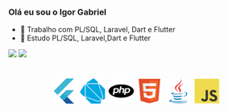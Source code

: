 ### Olá eu sou o Igor Gabriel

- 🔭 Trabalho com PL/SQL, Laravel, Dart e Flutter
- 🌱 Estudo PL/SQL, Laravel,Dart e Flutter
<div>
<img height="180em" src="https://github-readme-stats-eight-theta.vercel.app/api?username=igorgabriell32&show_icons=true&theme=tokyonight&include_all_commits=true&count_private=true"/>
<img height="180em" src="https://github-readme-stats.vercel.app/api/top-langs/?username=igorgabriell32&layout=compact&langs_count=8&theme=tokyonight"/>
</div>

<h1 align ="center"style="display: inline_block">
  <img align="center" alt="icon-CSS" height="50" width="50" src="https://raw.githubusercontent.com/devicons/devicon/master/icons/flutter/flutter-original.svg">
  <img align="center" alt="icon-Js" height="50" width="50" src="https://raw.githubusercontent.com/devicons/devicon/master/icons/dart/dart-plain.svg">
  <img align="center" alt="icon-Ts" height="50" width="50" src="https://raw.githubusercontent.com/devicons/devicon/master/icons/php/php-plain.svg">
  <img align="center" alt="icon-HTML" height="50" width="50" src="https://raw.githubusercontent.com/devicons/devicon/master/icons/html5/html5-original.svg">
  <img align="center" alt="icon-nodejs" height="50" width="50" src="https://raw.githubusercontent.com/devicons/devicon/master/icons/java/java-original.svg">
  <img align="center" alt="icon-React" height="50" width="50" src="https://raw.githubusercontent.com/devicons/devicon/master/icons/javascript/javascript-original.svg">
</h1>


